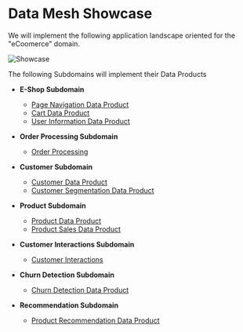 # Data Mesh Showcase

We will implement the following application landscape oriented for the "eCoomerce" domain.

![Showcase](./../images/showcase-overview.png)

The following Subdomains will implement their Data Products

* **E-Shop Subdomain**
   	
  * [Page Navigation Data Product](EShop_PageNavigationDP.md)     
  * [Cart Data Product](EShop_ShoppingCartDP.md)
  * [User Information Data Product](EShop_UserInformationDP.md)

* **Order Processing Subdomain**
	
  * [Order Processing](Order_OrderProcessingDP.md) 

* **Customer Subdomain**
    
  * [Customer Data Product](Customer_CustomerDP.md)
  * [Customer Segmentation Data Product](Customer_CustomerSegmentationDP.md)

* **Product Subdomain**
    
  * [Product Data Product](Product_ProductDP.md)
  * [Product Sales Data Product](Product_ProductSalesDP.md)

* **Customer Interactions Subdomain**  
  
  * [Customer Interactions](Customer_CustomerInteractionsDP.md)
  
* **Churn Detection Subdomain**  
  
  * [Churn Detection Data Product](Churn_ChurnDetectionDP.md)

* **Recommendation Subdomain**  
     
  * [Product Recommendation Data Product](Recommendation_ProductRecommendationDP.md)
